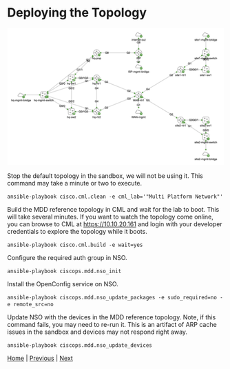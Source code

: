 # Deploying the Topology


![MDD Reference Topology](mdd_topo.png?raw=true "MDD Reference Topology")


Stop the default topology in the sandbox, we will not be using it.  This command may take a minute or two to execute.

```
ansible-playbook cisco.cml.clean -e cml_lab='"Multi Platform Network"'
```

Build the MDD reference topology in CML and wait for the lab to boot.  This will take several minutes.  If you want to watch the topology come online, you can browse to CML at https://10.10.20.161 and login with your developer credentials to explore the topology while it boots.

```
ansible-playbook cisco.cml.build -e wait=yes
```

Configure the required auth group in NSO.
```
ansible-playbook ciscops.mdd.nso_init
```

Install the OpenConfig service on NSO.
```
ansible-playbook ciscops.mdd.nso_update_packages -e sudo_required=no -e remote_src=no
```

Update NSO with the devices in the MDD reference topology.  Note, if this command fails, you may need to re-run it.  This is an artifact of ARP cache issues in the sandbox and devices may not respond right away.
```
ansible-playbook ciscops.mdd.nso_update_devices
```

[Home](../README.md#workshop-exercises) | [Previous](initial-setup.md#initial-setup) | [Next](explore-inventory.md#exploring-the-inventory)
